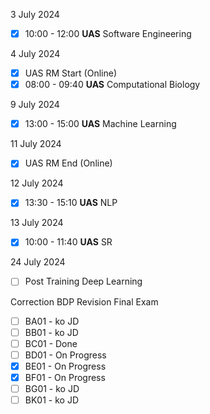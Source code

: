 3 July 2024
- [x] 10:00 - 12:00 **UAS** Software Engineering 

4 July 2024
- [x] UAS RM Start (Online)
- [x] 08:00 - 09:40 **UAS** Computational Biology

9 July 2024
- [x] 13:00 - 15:00 **UAS** Machine Learning

11 July 2024
- [x] UAS RM End (Online)

12 July 2024
- [x] 13:30 - 15:10 **UAS** NLP 

13 July 2024
- [x] 10:00 - 11:40 **UAS** SR

24 July 2024
- [ ] Post Training Deep Learning

Correction BDP Revision Final Exam
- [ ] BA01 - ko JD
- [ ] BB01 - ko JD
- [ ] BC01 - Done
- [ ] BD01 - On Progress
- [x] BE01 - On Progress
- [x] BF01 -  On Progress
- [ ] BG01 - ko JD
- [ ] BK01 - ko JD